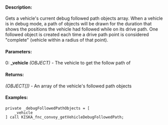 #### Description:
Gets a vehicle's current debug followed path objects array. When a vehicle is in debug mode, a path of objects will be drawn for the duration that shows the positions the vehicle had followed while on its drive path. One followed object is created each time a drive path point is considered "complete" (vehicle within a radius of that point).

#### Parameters:
0: **_vehicle** *(OBJECT)* - The vehicle to get the follow path of

#### Returns:
*(OBJECT[])* - An array of the vehicle's followed path objects

#### Examples:
```sqf
private _debugFollowedPathObjects = [
    _vehicle
] call KISKA_fnc_convoy_getVehicleDebugFollowedPath;
```

